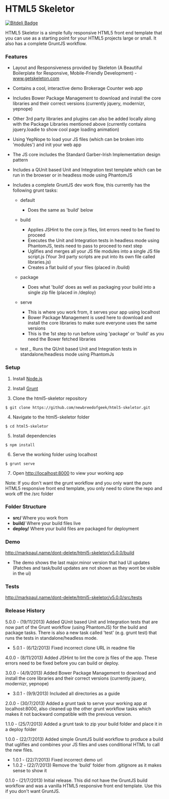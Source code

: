 HTML5 Skeletor
========================

[![Bitdeli Badge](https://d2weczhvl823v0.cloudfront.net/newbreedofgeek/html5-skeletor/trend.png)](https://bitdeli.com/free "Bitdeli Badge")

HTML5 Skeletor is a simple fully responsive HTML5 front end template that you can use as a starting point for your HTML5 projects large or small. It also has a complete GruntJS workflow.


### Features

* Layout and Responsiveness provided by Skeleton (A Beautiful Boilerplate for Responsive, Mobile-Friendly Development) - www.getskeleton.com

* Contains a cool, interactive demo Brokerage Counter web app

* Includes Bower Package Management to download and install the core libraries and their correct versions (currently jquery, modernizr, yepnope)

* Other 3rd party libraries and plugins can also be added locally along with the Package Libraries mentioned above (currently contains jquery.loadie to show cool page loading animation)

* Using YepNope to load your JS files (which can be broken into 'modules') and init your web app

* The JS core includes the Standard Garber-Irish Implementation design pattern

* Includes a QUnit based Unit and Integration test template which can be run in the browser or in headless mode using PhantomJS

* Includes a complete GruntJS dev work flow, this currently has the following grunt tasks:
  + default
      - Does the same as 'build' below

  + build
      - Applies JSHint to the core js files, lint errors need to be fixed to proceed
      - Executes the Unit and Integration tests in headless mode using PhantomJS, tests need to pass to proceed to next step
      - Uglifies and merges all your JS file modules into a single JS file script.js (Your 3rd party scripts are put into its own file called libraries.js)
      - Creates a flat build of your files (placed in /build)

  + package
      - Does what 'build' does as well as packaging your build into a single zip file (placed in /deploy)

  + serve
      - This is where you work from, it serves your app using localhost
      - Bower Package Management is used here to download and install the core libraries to make sure everyone uses the same versions
      - This is the 1st step to run before using 'package' or 'build' as you need the Bower fetched libraries

  + test
      _ Runs the QUnit based Unit and Integration tests in standalone/headless mode using PhantomJs


### Setup

1. Install [Node.js](http://nodejs.org/)

2. Install [Grunt](http://gruntjs.com/getting-started#installing-the-cli)

3. Clone the html5-skeletor repository
```
$ git clone https://github.com/newbreedofgeek/html5-skeletor.git
```

4. Navigate to the html5-skeletor folder
```
$ cd html5-skeletor
```

5. Install dependencies
```
$ npm install
```

6. Serve the working folder using localhost
```
$ grunt serve
```

7. Open <http://localhost:8000> to view your working app


Note: If you don't want the grunt workflow and you only want the pure HTML5 responsive front end template, you only need to clone the repo and work off the /src folder


### Folder Structure

- **src/** Where you work from
- **build/** Where your build files live
- **deploy/** Where your build files are packaged for deployment


### Demo

http://markpaul.name/dont-delete/html5-skeletor/v5.0.0/build
+ The demo shows the last  major.minor version that had UI updates (Patches and task/build updates are not shown as they wont be visible in the ui)

### Tests

http://markpaul.name/dont-delete/html5-skeletor/v5.0.0/src/tests


### Release History

5.0.0 - (19/11/2013) Added QUnit based Unit and Integration tests that are now part of the Grunt workflow (using PhantomJS) for the build and package tasks. There is also a new task called 'test' (e.g. grunt test) that runs the tests in standalone/headless mode.
+ 5.0.1 - (6/12/2013) Fixed incorrect clone URL in readme file

4.0.0 - (8/11/2013) Added JSHint to lint the core js files of the app. These errors need to be fixed before you can build or deploy.

3.0.0 - (4/9/2013) Added Bower Package Management to download and install the core libraries and their correct versions (currently jquery, modernizr, yepnope)
+ 3.0.1 - (9/9/2013) Included all directories as a guide

2.0.0 - (30/7/2013) Added a grunt task to serve your working app at localhost:8000, also cleaned up the other grunt workflow tasks which makes it not backward compatible with the previous version.

1.1.0 - (25/7/2013) Added a grunt task to zip your build folder and place it in a deploy folder

1.0.0 - (22/7/2013) Added simple GruntJS build workflow to produce a build that uglifies and combines your JS files and uses conditional HTML to call the new files.
+ 1.0.1 - (22/7/2013) Fixed incorrect demo url
+ 1.0.2 - (22/7/2013) Remove the 'build' folder from .gitignore as it makes sense to show it

0.1.0 - (21/7/2013) Initial release. This did not have the GruntJS build workflow and was a vanilla HTML5 responsive front end template. Use this if you don't want GruntJS.



